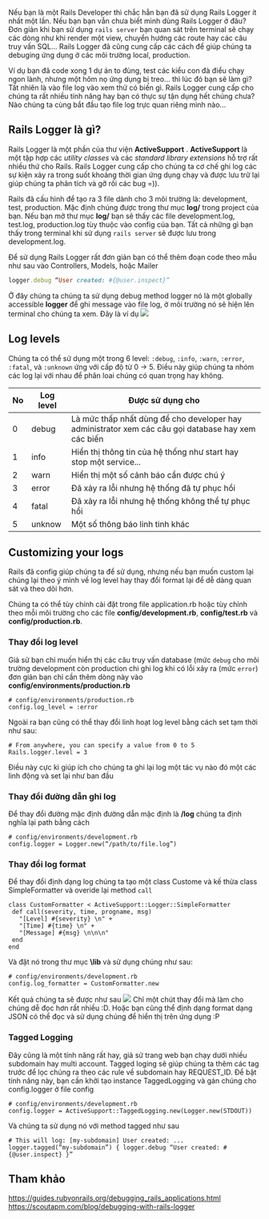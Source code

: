 Nếu bạn là một Rails Developer thì chắc hẳn bạn đã sử dụng Rails Logger ít nhất một lần. Nếu bạn bạn vẫn chưa biết mình dùng Rails Logger ở đâu? Đơn giản khi bạn sử dụng `rails server` bạn quan sát trên terminal sẽ chạy các dòng như khi render một view, chuyển hướng các route hay các câu truy vấn SQL... Rails Logger đã cũng cung cấp các cách để giúp chúng ta debuging ứng dụng ở các môi trường local, production. 

Ví dụ bạn đã code xong 1 dự án to đùng, test các kiểu con đà điểu chạy ngon lành, nhưng một hôm nọ ứng dụng bị treo... thì lúc đó bạn sẽ làm gì? Tất nhiên là vào file log vào xem thử có biến gì. Rails Logger cung cấp cho chúng ta rất nhiều tính năng hay bạn có thực sự tận dụng hết chúng chưa? Nào chúng ta cùng bắt đầu tạo file log trực quan riêng mình nào...

## Rails Logger là gì?
Rails Logger là một phần của thư viện **ActiveSupport** . **ActiveSupport** là một tập hợp các *utility classes* và các *standard library extensions*  hỗ trợ rất nhiều thứ cho Rails. Rails Logger cung cấp cho chúng ta cơ chế ghi log các sự kiện xảy ra trong suốt khoảng thời gian ứng dụng chạy và được lưu trữ lại giúp chúng ta phân tích và gỡ rối các bug =)).

Rails đã cấu hình để tạo ra 3 file dành cho 3 môi trường là: development, test, production. Mặc định chúng được trong thư mục **log/** trong project của bạn. Nếu bạn mở thư mục **log/** bạn sẽ thấy các file development.log, test.log, production.log  tùy thuộc vào config của bạn. Tất cả những gì bạn thấy trong terminal khi sử dụng `rails server` sẽ được lưu trong development.log.

Để sử dụng Rails Logger rất đơn giản bạn có thể thêm đoạn code theo mẫu như sau vào Controllers, Models, hoặc Mailer
```ruby
logger.debug “User created: #{@user.inspect}”
```
Ở đây chúng ta chúng ta sử dụng debug method logger nó là một  globally accessible **logger** để ghi message vào file log, ở môi trường nó sẽ hiện lên terminal cho chúng ta xem.
Đây là ví dụ
![](https://images.viblo.asia/f0acd106-c2a9-4153-aafe-020d7a368594.png)
## Log levels
Chúng ta có thể sử dụng một trong 6 level: `:debug`, `:info`, `:warn`, `:error`, `:fatal`, và `:unknown` ứng với cấp độ từ 0 -> 5. Điều này giúp chúng ta nhóm các log lại với nhau để phân loai chúng có quan trọng hay không.

| No | Log level | Được sử dụng cho |
| -------- | -------- | -------- |
| 0     | debug   | Là mức thấp nhất dùng để cho developer hay administrator xem các câu gọi database hay xem các biến |
| 1     | info       | Hiển thị thông tin của hệ thống như start hay stop một service...    |
| 2     | warn     | Hiển thị một số cảnh báo cần được chú ý |
| 3     | error     | Đã xảy ra lỗi nhưng hệ thống đã tự phục hồi |
| 4     | fatal       | Đã xảy ra lỗi nhưng hệ thống không thể tự phục hồi |
| 5     | unknow | Một số thông báo linh tinh khác |

## Customizing your logs

Rails đã config giúp chúng ta để sử dụng, nhưng nếu bạn muốn custom lại chúng lại theo ý mình về log level hay thay đổi format lại để dễ dàng quan sát và theo dõi hơn. 

Chúng ta có thể tùy chính cài đặt trong file application.rb hoặc tùy chỉnh theo mỗi môi trường cho các file **config/development.rb**, **config/test.rb** và **config/production.rb**.
 ### Thay đổi log level
 Giả sử bạn chỉ muốn hiển thị các câu truy vấn database (mức `debug` cho môi trường development còn production chi ghi log khi có lỗi xảy ra (mức `error`) đơn giản bạn chỉ cần thêm dòng này vào **config/environments/production.rb**
 ```
 # config/environments/production.rb
config.log_level = :error
 ```
 Ngoài ra bạn cũng có thể thay đổi linh hoạt log level bằng cách set tạm thời như sau: 
 ```
 # From anywhere, you can specify a value from 0 to 5
Rails.logger.level = 3
 ```
 Điều này cực kì giúp ích cho chúng ta ghi lại log một tác vụ nào đó một các linh động và set lại như ban đầu
 ### Thay đổi đường dẫn ghi log
 Để thay đổi đường mặc định đường dẫn mặc định là  **/log** chúng ta định nghĩa lại path bằng cách
 ```
 # config/environments/development.rb
config.logger = Logger.new(“/path/to/file.log”)
 ```
 ### Thay đổi log format
 Để thay đổi định dạng log chúng ta tạo một class Custome và kế thừa class SimpleFormatter và overide lại method `call`
 ```
 class CustomFormatter < ActiveSupport::Logger::SimpleFormatter                  
  def call(severity, time, progname, msg)                                       
    "[Level] #{severity} \n" +                                                  
    "[Time] #{time} \n" +                                                       
    "[Message] #{msg} \n\n\n"                                                   
  end                                                                           
end
 ```
 Và đặt nó trong thư mục **\lib** và sử dụng chúng như sau:
 ```
 # config/environments/development.rb
config.log_formatter = CustomFormatter.new
```
Kết quả chúng ta sẽ được như sau
![](https://images.viblo.asia/922619e2-17b2-4bfc-aefc-c1d97b2e543c.png)
Chỉ một chút thay đổi mà làm cho chúng dễ đọc hơn rất nhiều :D. Hoặc bạn cũng thể định dạng format dạng JSON có thể đọc và sử dụng chúng để hiển thị trên ứng dụng :P
### Tagged Logging 
Đây cũng là một tính năng rất hay, giả sử trang web bạn chạy dưới nhiều subdomain hay multi account. Tagged loging sẽ giúp chúng ta thêm các tag trước để lọc chúng ra theo các rule về subdomain hay REQUEST_ID. Để bật tính năng này, bạn cần khởi tạo instance TaggedLogging và gán chúng cho config.logger ở file config
```
# config/environments/development.rb
config.logger = ActiveSupport::TaggedLogging.new(Logger.new(STDOUT))
```
Và chúng ta sử dụng nó với method tagged như sau
```
# This will log: [my-subdomain] User created: ...
logger.tagged(“my-subdomain”) { logger.debug “User created: #{@user.inspect} }”
```

## Tham khảo
https://guides.rubyonrails.org/debugging_rails_applications.html
https://scoutapm.com/blog/debugging-with-rails-logger